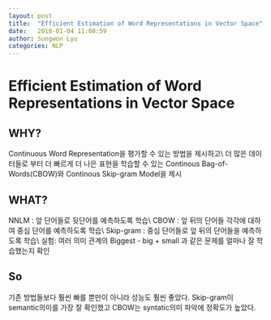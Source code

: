 ```yaml
---
layout: post
title:  "Efficient Estimation of Word Representations in Vector Space"
date:   2018-01-04 11:08:59
author: Sungwon Lyu
categories: NLP
---
```

# Efficient Estimation of Word Representations in Vector Space
## WHY? 
Continuous Word Representation을 평가할 수 있는 방법을 제시하고\\
더 많은 데이터들로 부터 더 빠르게 더 나은 표현을 학습할 수 있는 Continous Bag-of-Words(CBOW)와 Continous Skip-gram Model을 제시

## WHAT?
NNLM : 앞 단어들로 뒷단어를 예측하도록 학습\\
CBOW : 앞 뒤의 단어들 각각에 대하여 중심 단어를 예측하도록 학습\\
Skip-gram : 중심 단어들로 앞 뒤의 단어들을 예측하도록 학습\\
실험: 여러 의미 관계의 Biggest - big + small 과 같은 문제를 얼마나 잘 학습했는지 확인

## So
기존 방법들보다 훨씬 빠를 뿐만이 아니라 성능도 훨씬 좋았다. Skip-gram이 semantic의미를 가장 잘 확인했고 CBOW는 syntatic의미 파악에 정확도가 높았다. 